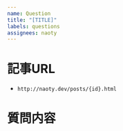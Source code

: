 ```yaml
---
name: Question
title: "[TITLE]" 
labels: questions
assignees: naoty
---
```


# 記事URL
* `http://naoty.dev/posts/{id}.html`

# 質問内容
